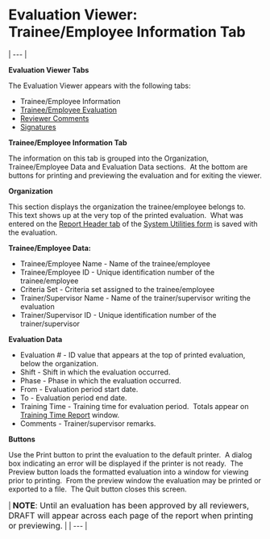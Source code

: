 # Evaluation Viewer: Trainee/Employee Information Tab 
| --- |

**Evaluation Viewer Tabs**

The Evaluation Viewer appears with the following tabs:

- Trainee/Employee Information
- [Trainee/Employee Evaluation](<7ddh.md>)
- [Reviewer Comments](<7ddr.md>)
- [Signatures](<evlvwsig.md>)

**Trainee/Employee Information Tab**

The information on this tab is grouped into the Organization, 
Trainee/Employee Data and Evaluation Data sections.&nbsp; At the bottom are 
buttons for printing and previewing the evaluation and for exiting the viewer.

**Organization**

This section displays the organization the trainee/employee belongs to.&nbsp; 
This text shows up at the very top of the printed evaluation.&nbsp; What was 
entered on the 
[Report Header tab](<7mrh.md>) of the [System Utilities form](<7mk0.md>) is saved with the evaluation.

**Trainee/Employee Data:**

- Trainee/Employee Name - Name of the trainee/employee
- Trainee/Employee ID - Unique identification number of the trainee/employee
- Criteria Set - Criteria set assigned to the trainee/employee
- Trainer/Supervisor Name - Name of the trainer/supervisor writing the evaluation
- Trainer/Supervisor ID - Unique identification number of the trainer/supervisor

**Evaluation Data**

- Evaluation # - ID value that appears at the top of printed evaluation, 
below the organization.
- Shift - Shift in which the evaluation occurred.
- Phase - Phase in which the evaluation occurred.
- From - Evaluation period start date.
- To - Evaluation period end date.
- Training Time - Training time for evaluation period.&nbsp; Totals appear 
on [Training Time Report](<trntimrp.md>) window.
- Comments - Trainer/supervisor remarks.

**Buttons**

Use the Print button to print the evaluation to the default printer.&nbsp; A 
dialog box indicating an error will be displayed if the printer is not ready.&nbsp; 
The Preview button loads the formatted evaluation into a window for viewing 
prior to printing.&nbsp; From the preview window the evaluation may be printed 
or exported to a file.&nbsp; The Quit button closes this screen.

| <font size="3"><b>NOTE</b>:  Until an evaluation has been 
approved by all reviewers, DRAFT will appear across each page of the report 
when printing or previewing.</font> |
| --- |